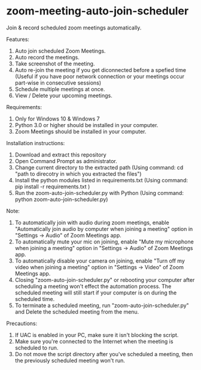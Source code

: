 # zoom-meeting-auto-join-scheduler

Join & record scheduled zoom meetings automatically.

Features:
  1. Auto join scheduled Zoom Meetings.
  2. Auto record the meetings.
  3. Take screenshot of the meeting.
  4. Auto re-join the meeting if you get diconnected before a spefied time (Useful if you have poor network connection or your meetings occur part-wise in consecutive sessions) 
  5. Schedule multiple meetings at once.
  6. View / Delete your upcoming meetings.

Requirements:
  1. Only for Windows 10 & Windows 7
  2. Python 3.0 or higher should be installed in your computer.
  3. Zoom Meetings should be installed in your computer.

Installation instructions:
  1. Download and extract this repository
  2. Open Command Prompt as administrator.
  3. Change current directory to the extracted path (Using command: cd "path to direcotry in which you extracted the files")
  4. Install the python modules listed in requirements.txt (Using command: pip install -r requirements.txt )
  5. Run the zoom-auto-join-scheduler.py with Python (Using command: python zoom-auto-join-scheduler.py)

Note:
  1. To automatically join with audio during zoom meetings, enable "Automatically join audio by computer when joining a meeting" option in "Settings -> Audio" of Zoom Meetings app.
  2. To automatically mute your mic on joining, enable "Mute my microphone when joining a meeting" option in "Settings -> Audio" of Zoom Meetings app.
  3. To automatically disable your camera on joining, enable "Turn off my video when joining a meeting" option in  "Settings -> Video" of Zoom Meetings app.
  4. Closing "zoom-auto-join-scheduler.py" or rebooting your computer after scheduling a meeting won't effect the automation process. The scheduled meeting will still start if your computer is on during the scheduled time.
  5. To terminate a scheduled meeting, run "zoom-auto-join-scheduler.py" and Delete the scheduled meeting from the menu.

Precautions: 
  1. If UAC is enabled in your PC, make sure it isn't blocking the script.
  2. Make sure you're connected to the Internet when the meeting is scheduled to run.
  3. Do not move the script directory after you've scheduled a meeting, then the previously scheduled meeting won't run. 
